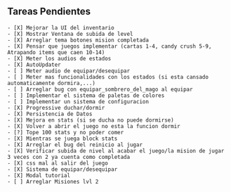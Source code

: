 ## Tareas Pendientes

    - [X] Mejorar la UI del inventario
    - [X] Mostrar Ventana de subida de level
    - [X] Arreglar tema botones mision completada
    - [X] Pensar que juegos implementar (cartas 1-4, candy crush 5-9, Atrapando items que caen 10-14)
    - [X] Meter los audios de estados
    - [X] AutoUpdater
    - [ ] Meter audio de equipar/desequipar
    - [ ] Meter mas funcionalidades con los estados (si esta cansado automaticamente dormira,...)
    - [ ] Arreglar bug con equipar_sombrero_del_mago al equipar
    - [ ] Implementar el sistema de paletas de colores
    - [ ] Implementar un sistema de configuracion
    - [X] Progressive duchar/dormir
    - [X] Persistencia de Datos
    - [X] Mejora en stats (si se ducha no puede dormirse)
    - [X] Volver a abrir el juego no esta la funcion dormir
    - [?] Tope 100 stats y no poder comer
    - [X] Mientras se juega block stats
    - [X] Arreglar el bug del reinicio al jugar
    - [X] Verificar subida de nivel al acabar el juego/la mision de jugar 3 veces con 2 ya cuenta como completada
    - [X] css mal al salir del juego
    - [X] Sistema de equipar/desequipar
    - [X] Modal tutorial
    - [ ] Arreglar Misiones lvl 2

